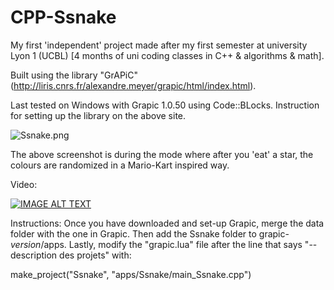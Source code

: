# CPP-Ssnake
My first 'independent' project made after my first semester at university Lyon 1 (UCBL)
[4 months of uni coding classes in C++ & algorithms & math].

Built using the library "GrAPiC" (http://liris.cnrs.fr/alexandre.meyer/grapic/html/index.html).

Last tested on Windows with Grapic 1.0.50 using Code::BLocks.
Instruction for setting up the library on the above site.

![Ssnake.png](https://i.imgur.com/3tTgLAu.png)

The above screenshot is during the mode where after you 'eat' a star, the colours are randomized in a Mario-Kart inspired way.


Video:

[![IMAGE ALT TEXT](http://img.youtube.com/vi/4ptvsWDsG94/0.jpg)](https://youtu.be/xO-whE5Uzyo "Ssnake Project")

Instructions:
Once you have downloaded and set-up Grapic, merge the data folder with the one in Grapic. Then add the Ssnake folder to grapic-_version_/apps.
Lastly, modify the "grapic.lua" file after the line that says "-- description des projets" with:

make_project("Ssnake", "apps/Ssnake/main_Ssnake.cpp")
